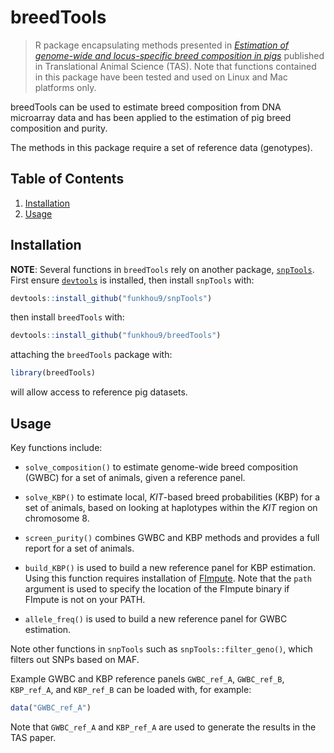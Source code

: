 # breedTools

> R package encapsulating methods presented in [*Estimation of genome-wide and
> locus-specific breed composition in pigs*](https://www.animalsciencepublications.org/publications/tas/articles/1/1/tas2016.0003)
> published in Translational Animal Science (TAS). Note that functions contained
> in this package have been tested and used on Linux and Mac platforms only.

breedTools can be used to estimate breed composition from 
DNA microarray data and has been applied to the estimation of pig breed
composition and purity.

The methods in this package require a set of reference data (genotypes).

## Table of Contents

1. [Installation](#installation)
2. [Usage](#Usage)

## Installation

**NOTE**: Several functions in `breedTools` rely on another package, 
[`snpTools`](https://github.com/funkhou9/snpTools).
First ensure [`devtools`](https://github.com/hadley/devtools) is installed,
then install `snpTools` with:

```r
devtools::install_github("funkhou9/snpTools")
```

then install `breedTools` with:

```r
devtools::install_github("funkhou9/breedTools")
```

attaching the `breedTools` package with:

```r
library(breedTools)
```

will allow access to reference pig datasets.

## Usage

Key functions include:

* `solve_composition()` to estimate genome-wide breed composition (GWBC) for a 
set of animals, given a reference panel.

* `solve_KBP()` to estimate local, *KIT*-based breed probabilities (KBP) for a 
set of animals, based on looking at haplotypes within the *KIT* region on
chromosome 8.

* `screen_purity()` combines GWBC and KBP methods and provides a full report
for a set of animals.

* `build_KBP()` is used to build a new reference panel for KBP estimation.
Using this function requires installation of [FImpute](http://www.aps.uoguelph.ca/~msargol/fimpute/).
Note that the `path` argument is used to specify the location of the FImpute
binary if FImpute is not on your PATH.

* `allele_freq()` is used to build a new reference panel for GWBC estimation.

Note other functions in `snpTools` such as `snpTools::filter_geno()`, which
filters out SNPs based on MAF.

Example GWBC and KBP reference panels `GWBC_ref_A`, `GWBC_ref_B`, `KBP_ref_A`,
and `KBP_ref_B` can be loaded with, for example:

```r
data("GWBC_ref_A")
```

Note that `GWBC_ref_A` and `KBP_ref_A` are used to generate the results in the
TAS paper.